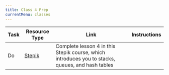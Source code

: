 ```yaml
---
title: Class 4 Prep
currentMenu: classes
---
```


Task | Resource Type | Link | Instructions
|----|---------------|------|-------------|
Do | [Stepik](https://stepik.org/lesson/58539/step/1?unit=36160) | Complete lesson 4 in this Stepik course, which introduces you to stacks, queues, and hash tables
